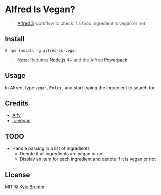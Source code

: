 # Alfred Is Vegan?

> [Alfred 3](https://www.alfredapp.com/) workflow to check if a food ingredient is vegan or not.


## Install

```
$ npm install -g alfred-is-vegan
```

> __Note:__ Requires [Node.js](https://nodejs.org) 4+ and the Alfred [Powerpack](https://www.alfredapp.com/powerpack/).


## Usage

In Alfred, type `vegan`, <kbd>Enter</kbd>, and start typing the ingredient to search for.


## Credits

- [Alfy](https://github.com/sindresorhus/alfy)
- [is-vegan](https://github.com/hmontazeri/is-vegan)


## TODO

- Handle passing in a list of ingredients
    - Denote if all ingredients are vegan or not
    - Display an item for each ingredient and denote if it is vegan or not


## License

MIT &copy; [Kyle Brumm](http://kylebrumm.com)

